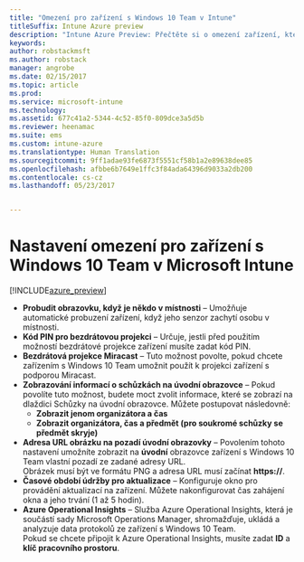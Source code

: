 ```yaml
---
title: "Omezení pro zařízení s Windows 10 Team v Intune"
titleSuffix: Intune Azure preview
description: "Intune Azure Preview: Přečtěte si o omezení zařízení, která jsou k dispozici pro zařízení s Windows 10 Team."
keywords: 
author: robstackmsft
ms.author: robstack
manager: angrobe
ms.date: 02/15/2017
ms.topic: article
ms.prod: 
ms.service: microsoft-intune
ms.technology: 
ms.assetid: 677c41a2-5344-4c52-85f0-809dce3a5d5b
ms.reviewer: heenamac
ms.suite: ems
ms.custom: intune-azure
ms.translationtype: Human Translation
ms.sourcegitcommit: 9ff1adae93fe6873f5551cf58b1a2e89638dee85
ms.openlocfilehash: afbbe6b7649e1ffc3f84ada64396d9033a2db200
ms.contentlocale: cs-cz
ms.lasthandoff: 05/23/2017


---
```


# <a name="windows-10-team-device-restriction-settings-in-microsoft-intune"></a>Nastavení omezení pro zařízení s Windows 10 Team v Microsoft Intune

[!INCLUDE[azure_preview](./includes/azure_preview.md)]

- **Probudit obrazovku, když je někdo v místnosti** – Umožňuje automatické probuzení zařízení, když jeho senzor zachytí osobu v místnosti.
- **Kód PIN pro bezdrátovou projekci** – Určuje, jestli před použitím možností bezdrátové projekce zařízení musíte zadat kód PIN.
- **Bezdrátová projekce Miracast** – Tuto možnost povolte, pokud chcete zařízením s Windows 10 Team umožnit použít k projekci zařízení s podporou Miracast.
- **Zobrazování informací o schůzkách na úvodní obrazovce** – Pokud povolíte tuto možnost, budete moct zvolit informace, které se zobrazí na dlaždici Schůzky na úvodní obrazovce. Můžete postupovat následovně:
    - **Zobrazit jenom organizátora a čas**
    - **Zobrazit organizátora, čas a předmět (pro soukromé schůzky se předmět skryje)**
- **Adresa URL obrázku na pozadí úvodní obrazovky** – Povolením tohoto nastavení umožníte zobrazit na **úvodní** obrazovce zařízení s Windows 10 Team vlastní pozadí ze zadané adresy URL.<br>Obrázek musí být ve formátu PNG a adresa URL musí začínat **https://**.
- **Časové období údržby pro aktualizace** – Konfiguruje okno pro provádění aktualizací na zařízení. Můžete nakonfigurovat čas zahájení okna a jeho trvání (1 až 5 hodin).
- **Azure Operational Insights** – Služba Azure Operational Insights, která je součástí sady Microsoft Operations Manager, shromažďuje, ukládá a analyzuje data protokolů ze zařízení s Windows 10 Team.<br>Pokud se chcete připojit k Azure Operational Insights, musíte zadat **ID** a **klíč pracovního prostoru**.

